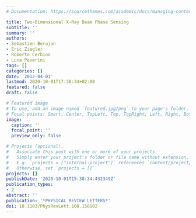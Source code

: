 ```yaml
---
# Documentation: https://sourcethemes.com/academic/docs/managing-content/

title: Two-Dimensional X-Ray Beam Phase Sensing
subtitle: ''
summary: ''
authors:
- Sebastien Berujon
- Eric Ziegler
- Roberto Cerbino
- Luca Peverini
tags: []
categories: []
date: '2012-04-01'
lastmod: 2020-10-01T17:38:34+02:00
featured: false
draft: false

# Featured image
# To use, add an image named `featured.jpg/png` to your page's folder.
# Focal points: Smart, Center, TopLeft, Top, TopRight, Left, Right, BottomLeft, Bottom, BottomRight.
image:
  caption: ''
  focal_point: ''
  preview_only: false

# Projects (optional).
#   Associate this post with one or more of your projects.
#   Simply enter your project's folder or file name without extension.
#   E.g. `projects = ["internal-project"]` references `content/project/deep-learning/index.md`.
#   Otherwise, set `projects = []`.
projects: []
publishDate: '2020-10-01T15:38:34.432349Z'
publication_types:
- 2
abstract: ''
publication: '*PHYSICAL REVIEW LETTERS*'
doi: 10.1103/PhysRevLett.108.158102
---
```

